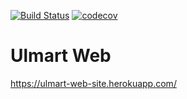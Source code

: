 [![Build Status](https://travis-ci.org/idris-musin/Ulmart.svg?branch=master)](https://travis-ci.org/idris-musin/Ulmart) [![codecov](https://codecov.io/gh/idris-musin/Ulmart/branch/master/graph/badge.svg)](https://codecov.io/gh/idris-musin/Ulmart)

# Ulmart Web

https://ulmart-web-site.herokuapp.com/
